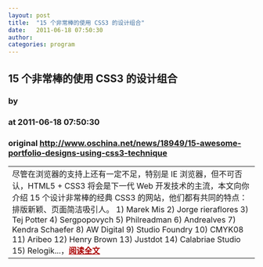 ```yaml
---
layout: post
title:  "15 个非常棒的使用 CSS3 的设计组合"
date:   2011-06-18 07:50:30
author: 
categories: program
---
```


## 15 个非常棒的使用 CSS3 的设计组合
### by 
### at 2011-06-18 07:50:30
### original <http://www.oschina.net/news/18949/15-awesome-portfolio-designs-using-css3-technique>

<table width="100%"><tr>
						<td valign="top">尽管在浏览器的支持上还有一定不足，特别是 IE 浏览器，但不可否认，HTML5 + CSS3 将会是下一代 Web 开发技术的主流，本文向你介绍 15 个设计非常棒的经典 CSS3 的网站，他们都有共同的特点：排版新颖、页面简洁吸引人。 1) Marek Mis 2) Jorge rieraflores 3) Tej Potter 4) Sergpopovych 5) Philreadman 6) Andrealves 7) Kendra Schaefer 8) AW Digital 9) Studio Foundry 10) CMYK08 11) Aribeo 12) Henry Brown 13) Justdot 14) Calabriae Studio 15) Relogik...，<a href="http://www.oschina.net/news/18949/15-awesome-portfolio-designs-using-css3-technique?from=rss" style="font-weight:bold;color:#a00">阅读全文</a></td>
			</tr></table>
